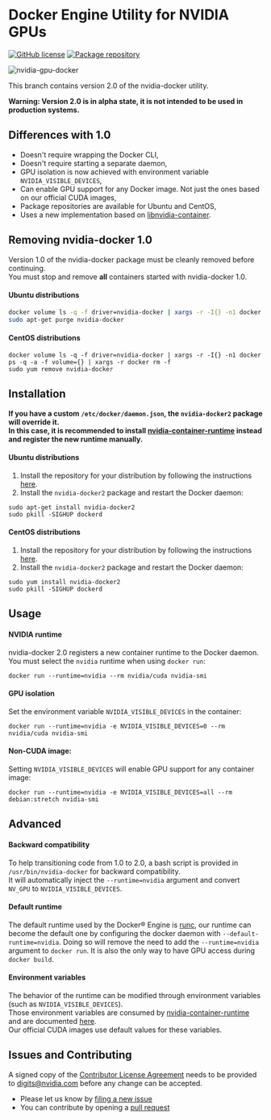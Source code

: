 # Docker Engine Utility for NVIDIA GPUs

[![GitHub license](https://img.shields.io/badge/license-New%20BSD-blue.svg?style=flat-square)](https://raw.githubusercontent.com/NVIDIA/nvidia-docker/master/LICENSE)
[![Package repository](https://img.shields.io/badge/packages-repository-b956e8.svg?style=flat-square)](https://nvidia.github.io/nvidia-docker)

![nvidia-gpu-docker](https://cloud.githubusercontent.com/assets/3028125/12213714/5b208976-b632-11e5-8406-38d379ec46aa.png)

This branch contains version 2.0 of the nvidia-docker utility.

**Warning: Version 2.0 is in alpha state, it is not intended to be used in production systems.**

## Differences with 1.0
* Doesn't require wrapping the Docker CLI,
* Doesn't require starting a separate daemon,
* GPU isolation is now achieved with environment variable `NVIDIA_VISIBLE_DEVICES`,
* Can enable GPU support for any Docker image. Not just the ones based on our official CUDA images,
* Package repositories are available for Ubuntu and CentOS,
* Uses a new implementation based on [libnvidia-container](https://github.com/NVIDIA/libnvidia-container).

## Removing nvidia-docker 1.0

Version 1.0 of the nvidia-docker package must be cleanly removed before continuing.  
You must stop and remove **all** containers started with nvidia-docker 1.0.

#### Ubuntu distributions
```sh
docker volume ls -q -f driver=nvidia-docker | xargs -r -I{} -n1 docker ps -q -a -f volume={} | xargs -r docker rm -f
sudo apt-get purge nvidia-docker
```

#### CentOS distributions

```
docker volume ls -q -f driver=nvidia-docker | xargs -r -I{} -n1 docker ps -q -a -f volume={} | xargs -r docker rm -f
sudo yum remove nvidia-docker
```

## Installation

**If you have a custom `/etc/docker/daemon.json`, the `nvidia-docker2` package will override it.**  
**In this case, it is recommended to install [nvidia-container-runtime](https://github.com/nvidia/nvidia-container-runtime#installation) instead and register the new runtime manually.**

#### Ubuntu distributions

1. Install the repository for your distribution by following the instructions [here](http://nvidia.github.io/nvidia-docker/).
2. Install the `nvidia-docker2` package and restart the Docker daemon:
```
sudo apt-get install nvidia-docker2
sudo pkill -SIGHUP dockerd
```

#### CentOS distributions
1. Install the repository for your distribution by following the instructions [here](http://nvidia.github.io/nvidia-docker/).
2. Install the `nvidia-docker2` package and restart the Docker daemon:
```
sudo yum install nvidia-docker2
sudo pkill -SIGHUP dockerd
```

## Usage

#### NVIDIA runtime
nvidia-docker 2.0 registers a new container runtime to the Docker daemon.  
You must select the `nvidia` runtime when using `docker run`:
```
docker run --runtime=nvidia --rm nvidia/cuda nvidia-smi
```

#### GPU isolation
Set the environment variable `NVIDIA_VISIBLE_DEVICES` in the container:
```
docker run --runtime=nvidia -e NVIDIA_VISIBLE_DEVICES=0 --rm nvidia/cuda nvidia-smi
```

#### Non-CUDA image:
Setting `NVIDIA_VISIBLE_DEVICES` will enable GPU support for any container image:
```
docker run --runtime=nvidia -e NVIDIA_VISIBLE_DEVICES=all --rm debian:stretch nvidia-smi
```

## Advanced

#### Backward compatibility

To help transitioning code from 1.0 to 2.0, a bash script is provided in `/usr/bin/nvidia-docker` for backward compatibility.  
It will automatically inject the `--runtime=nvidia` argument and convert `NV_GPU` to `NVIDIA_VISIBLE_DEVICES`.

#### Default runtime
The default runtime used by the Docker® Engine is [runc](https://github.com/opencontainers/runc), our runtime can become the default one by configuring the docker daemon with `--default-runtime=nvidia`.
Doing so will remove the need to add the `--runtime=nvidia` argument to `docker run`.
It is also the only way to have GPU access during `docker build`.

#### Environment variables
The behavior of the runtime can be modified through environment variables (such as `NVIDIA_VISIBLE_DEVICES`).   
Those environment variables are consumed by [nvidia-container-runtime](https://github.com/nvidia/nvidia-container-runtime) and are documented [here](https://github.com/nvidia/nvidia-container-runtime#environment-variables-oci-spec).  
Our official CUDA images use default values for these variables.

## Issues and Contributing

A signed copy of the [Contributor License Agreement](https://raw.githubusercontent.com/NVIDIA/nvidia-docker/master/CLA) needs to be provided to <a href="mailto:digits@nvidia.com">digits@nvidia.com</a> before any change can be accepted.

* Please let us know by [filing a new issue](https://github.com/NVIDIA/nvidia-docker/issues/new)
* You can contribute by opening a [pull request](https://help.github.com/articles/using-pull-requests/)

